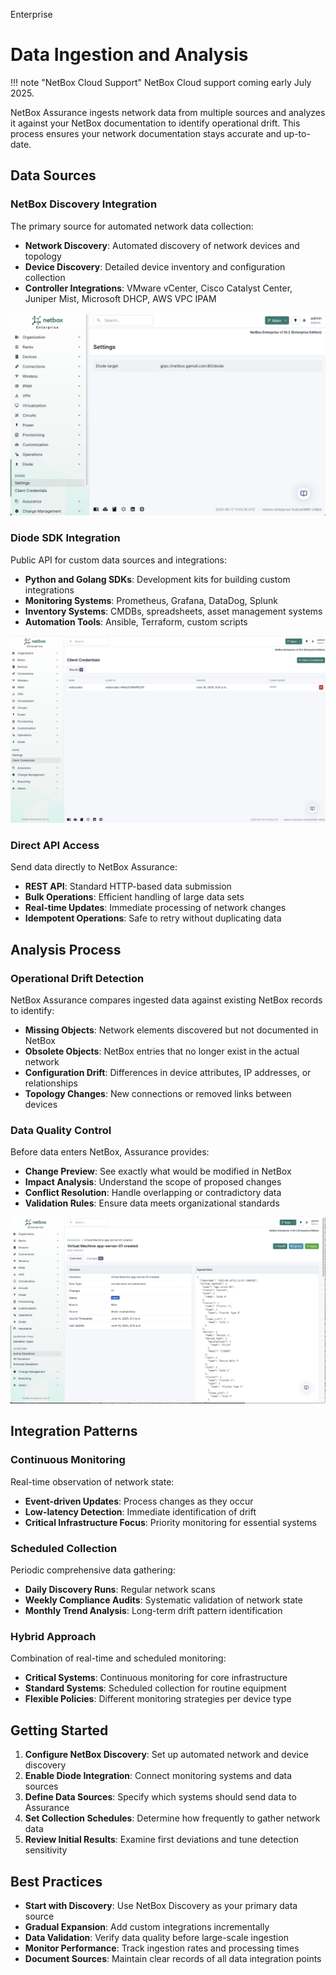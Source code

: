 <span class="pill pill-enterprise">Enterprise</span>

# Data Ingestion and Analysis

!!! note "NetBox Cloud Support"
    NetBox Cloud support coming early July 2025.

NetBox Assurance ingests network data from multiple sources and analyzes it against your NetBox documentation to identify operational drift. This process ensures your network documentation stays accurate and up-to-date.

## Data Sources

### NetBox Discovery Integration
The primary source for automated network data collection:

- **Network Discovery**: Automated discovery of network devices and topology
- **Device Discovery**: Detailed device inventory and configuration collection
- **Controller Integrations**: VMware vCenter, Cisco Catalyst Center, Juniper Mist, Microsoft DHCP, AWS VPC IPAM

![Diode Configuration](../images/diode_settings_endpoint.png)

### Diode SDK Integration
Public API for custom data sources and integrations:

- **Python and Golang SDKs**: Development kits for building custom integrations
- **Monitoring Systems**: Prometheus, Grafana, DataDog, Splunk
- **Inventory Systems**: CMDBs, spreadsheets, asset management systems
- **Automation Tools**: Ansible, Terraform, custom scripts

![Diode Credentials](../images/diode_credentials.png)

### Direct API Access
Send data directly to NetBox Assurance:
- **REST API**: Standard HTTP-based data submission
- **Bulk Operations**: Efficient handling of large data sets
- **Real-time Updates**: Immediate processing of network changes
- **Idempotent Operations**: Safe to retry without duplicating data

## Analysis Process

### Operational Drift Detection
NetBox Assurance compares ingested data against existing NetBox records to identify:

- **Missing Objects**: Network elements discovered but not documented in NetBox
- **Obsolete Objects**: NetBox entries that no longer exist in the actual network
- **Configuration Drift**: Differences in device attributes, IP addresses, or relationships
- **Topology Changes**: New connections or removed links between devices

### Data Quality Control
Before data enters NetBox, Assurance provides:

- **Change Preview**: See exactly what would be modified in NetBox
- **Impact Analysis**: Understand the scope of proposed changes
- **Conflict Resolution**: Handle overlapping or contradictory data
- **Validation Rules**: Ensure data meets organizational standards

![Deviation Review](../images/assurance-detail.png)

## Integration Patterns

### Continuous Monitoring
Real-time observation of network state:
- **Event-driven Updates**: Process changes as they occur
- **Low-latency Detection**: Immediate identification of drift
- **Critical Infrastructure Focus**: Priority monitoring for essential systems

### Scheduled Collection
Periodic comprehensive data gathering:
- **Daily Discovery Runs**: Regular network scans
- **Weekly Compliance Audits**: Systematic validation of network state
- **Monthly Trend Analysis**: Long-term drift pattern identification

### Hybrid Approach
Combination of real-time and scheduled monitoring:
- **Critical Systems**: Continuous monitoring for core infrastructure
- **Standard Systems**: Scheduled collection for routine equipment
- **Flexible Policies**: Different monitoring strategies per device type

## Getting Started

1. **Configure NetBox Discovery**: Set up automated network and device discovery
2. **Enable Diode Integration**: Connect monitoring systems and data sources
3. **Define Data Sources**: Specify which systems should send data to Assurance
4. **Set Collection Schedules**: Determine how frequently to gather network data
5. **Review Initial Results**: Examine first deviations and tune detection sensitivity

## Best Practices

- **Start with Discovery**: Use NetBox Discovery as your primary data source
- **Gradual Expansion**: Add custom integrations incrementally
- **Data Validation**: Verify data quality before large-scale ingestion
- **Monitor Performance**: Track ingestion rates and processing times
- **Document Sources**: Maintain clear records of all data integration points 